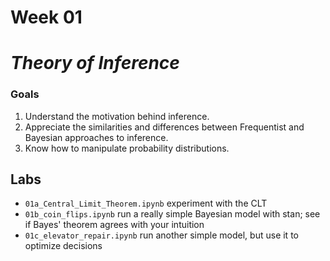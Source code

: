 # Week 01
# _Theory of Inference_

### Goals
1. Understand the motivation behind inference.
2. Appreciate the similarities and differences between Frequentist and Bayesian approaches to inference.
3. Know how to manipulate probability distributions.

## Labs

* `01a_Central_Limit_Theorem.ipynb` experiment with the CLT
* `01b_coin_flips.ipynb` run a really simple Bayesian model with stan; see if Bayes' theorem agrees with your intuition
* `01c_elevator_repair.ipynb` run another simple model, but use it to optimize decisions
